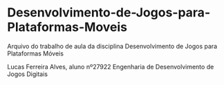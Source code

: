 # Desenvolvimento-de-Jogos-para-Plataformas-Moveis
Arquivo do trabalho de aula da disciplina Desenvolvimento de Jogos para Plataformas Móveis

Lucas Ferreira Alves, aluno nº27922
Engenharia de Desenvolvimento de Jogos Digitais
